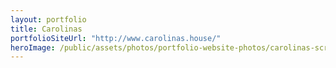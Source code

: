 ```yaml
---
layout: portfolio
title: Carolinas
portfolioSiteUrl: "http://www.carolinas.house/"
heroImage: /public/assets/photos/portfolio-website-photos/carolinas-scr.png
---
```

